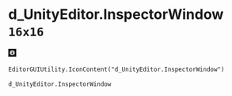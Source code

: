 # d_UnityEditor.InspectorWindow `16x16`
<img src="/img/d_UnityEditor.InspectorWindow.png" width=16 height=16>

``` CSharp
EditorGUIUtility.IconContent("d_UnityEditor.InspectorWindow")
```
```
d_UnityEditor.InspectorWindow
```

